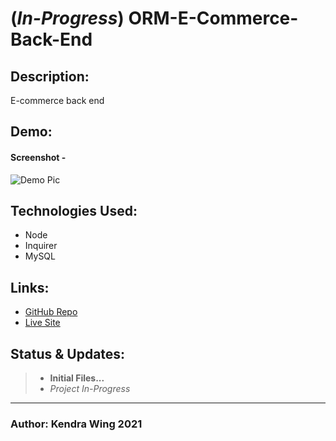 # (*In-Progress*) ORM-E-Commerce-Back-End


## Description:
E-commerce back end

## Demo:

#### Screenshot -
![Demo Pic](https://via.placeholder.com/250/FFFFFF/000000?text=Placeholder+Image)

## Technologies Used:

* Node
* Inquirer
* MySQL


## Links:

* [GitHub Repo](https://github.com/kwing25/13-ORM-E-Commerce-Back-End)
* [Live Site](https://kwing25.github.io/13-ORM-E-Commerce-Back-End/)


## Status & Updates:

> * **Initial Files...** 
> * *Project In-Progress*

---
### Author: Kendra Wing 2021